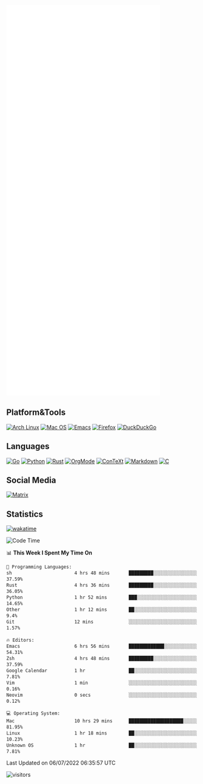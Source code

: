 ![Metrics](https://github.com/SteamedFish/SteamedFish/blob/master/github-metrics.svg)

## Platform&Tools

[![Arch Linux](https://img.shields.io/badge/ArchLinux-1793D1?logo=arch-linux&logoColor=fff&style=flat-square)](https://archlinux.org/)
[![Mac OS](https://img.shields.io/badge/MacOS-000000?style=flat-square&logo=macos&logoColor=F0F0F0)](https://www.apple.com/macos/)
[![Emacs](https://img.shields.io/badge/Emacs-%237F5AB6.svg?&style=flat-square&logo=gnu-emacs&logoColor=white)](https://www.gnu.org/software/emacs/)
[![Firefox](https://img.shields.io/badge/Firefox-FF7139?style=flat-square&logo=Firefox-Browser&logoColor=white)](https://firefox.com/)
[![DuckDuckGo](https://img.shields.io/badge/DuckDuckGo-DE5833?style=flat-square&logo=DuckDuckGo&logoColor=white)](https://duckduckgo.com/)

## Languages

[![Go](https://img.shields.io/badge/Golang-%2300ADD8.svg?style=flat-square&logo=go&logoColor=white)](https://golang.org/)
[![Python](https://img.shields.io/badge/Python-3670A0?style=flat-square&logo=python&logoColor=ffdd54)](https://www.python.org/)
[![Rust](https://img.shields.io/badge/Rust-%23000000.svg?style=flat-square&logo=rust&logoColor=white)](https://www.rust-lang.org/)
[![OrgMode](https://img.shields.io/badge/OrgMode-%23000000.svg?style=flat-square&logo=org&logoColor=white)](https://orgmode.org/)
[![ConTeXt](https://img.shields.io/badge/ConTeXt-%23008080.svg?style=flat-square&logo=latex&logoColor=white)](https://contextgarden.net/)
[![Markdown](https://img.shields.io/badge/MarkDown-%23000000.svg?style=flat-square&logo=markdown&logoColor=white)](https://daringfireball.net/projects/markdown/)
[![C](https://img.shields.io/badge/C-%2300599C.svg?style=flat-square&logo=c&logoColor=white)](https://www.iso.org/standard/74528.html)

## Social Media

[![Matrix](https://img.shields.io/badge/SteamedFish-2CA5E0?style=social&logo=matrix&logoColor=black)](https://matrix.to/#/@i:steamedfish.org)

## Statistics
[![wakatime](https://wakatime.com/badge/user/168280d6-fcf2-4b4f-ad3a-dc4612f35b38.svg)](https://wakatime.com/@168280d6-fcf2-4b4f-ad3a-dc4612f35b38)

<!--START_SECTION:waka-->
![Code Time](http://img.shields.io/badge/Code%20Time-1%2C906%20hrs%2058%20mins-blue)

📊 **This Week I Spent My Time On** 

```text
💬 Programming Languages: 
sh                       4 hrs 48 mins       █████████░░░░░░░░░░░░░░░░   37.59% 
Rust                     4 hrs 36 mins       █████████░░░░░░░░░░░░░░░░   36.05% 
Python                   1 hr 52 mins        ███░░░░░░░░░░░░░░░░░░░░░░   14.65% 
Other                    1 hr 12 mins        ██░░░░░░░░░░░░░░░░░░░░░░░   9.4% 
Git                      12 mins             ░░░░░░░░░░░░░░░░░░░░░░░░░   1.57%

🔥 Editors: 
Emacs                    6 hrs 56 mins       █████████████░░░░░░░░░░░░   54.31% 
Zsh                      4 hrs 48 mins       █████████░░░░░░░░░░░░░░░░   37.59% 
Google Calendar          1 hr                ██░░░░░░░░░░░░░░░░░░░░░░░   7.81% 
Vim                      1 min               ░░░░░░░░░░░░░░░░░░░░░░░░░   0.16% 
Neovim                   0 secs              ░░░░░░░░░░░░░░░░░░░░░░░░░   0.12%

💻 Operating System: 
Mac                      10 hrs 29 mins      ████████████████████░░░░░   81.95% 
Linux                    1 hr 18 mins        ██░░░░░░░░░░░░░░░░░░░░░░░   10.23% 
Unknown OS               1 hr                ██░░░░░░░░░░░░░░░░░░░░░░░   7.81%

```


 Last Updated on 06/07/2022 06:35:57 UTC
<!--END_SECTION:waka-->

![visitors](https://visitor-badge.laobi.icu/badge?page_id=SteamedFish.SteamedFish)
